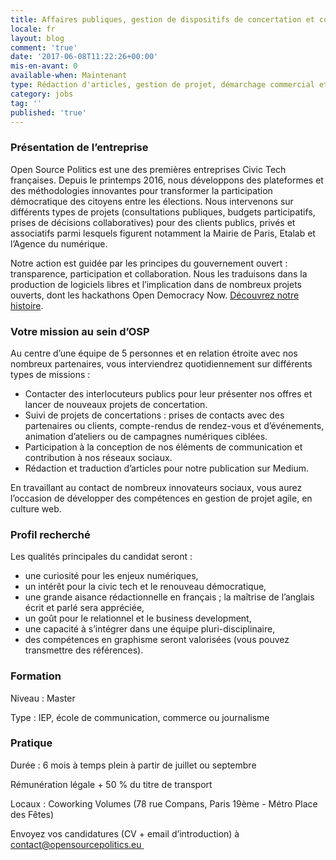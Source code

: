 ```yaml
---
title: Affaires publiques, gestion de dispositifs de concertation et communication
locale: fr
layout: blog
comment: 'true'
date: '2017-06-08T11:22:26+00:00'
mis-en-avant: 0
available-when: Maintenant
type: Rédaction d'articles, gestion de projet, démarchage commercial etc.
category: jobs
tag: ''
published: 'true'
---
```



### Présentation de l’entreprise

Open Source Politics est une des premières entreprises Civic Tech françaises. Depuis le printemps 2016, nous développons des plateformes et des méthodologies innovantes pour transformer la participation démocratique des citoyens entre les élections. Nous intervenons sur différents types de projets (consultations publiques, budgets participatifs, prises de décisions collaboratives) pour des clients publics, privés et associatifs parmi lesquels figurent notamment la Mairie de Paris, Etalab et l’Agence du numérique.

Notre action est guidée par les principes du gouvernement ouvert : transparence, participation et collaboration. Nous les traduisons dans la production de logiciels libres et l’implication dans de nombreux projets ouverts, dont les hackathons Open Democracy Now. [Découvrez notre histoire](https://medium.com/open-source-politics/notre-histoire-c61bbec90334#.bmus5b392).

### Votre mission au sein d’OSP

Au centre d’une équipe de 5 personnes et en relation étroite avec nos nombreux partenaires, vous interviendrez quotidiennement sur différents types de missions :

* Contacter des interlocuteurs publics pour leur présenter nos offres et lancer de nouveaux projets de concertation.
* Suivi de projets de concertations : prises de contacts avec des partenaires ou clients, compte-rendus de rendez-vous et d’événements, animation d’ateliers ou de campagnes numériques ciblées.
* Participation à la conception de nos éléments de communication et contribution à nos réseaux sociaux.
* Rédaction et traduction d’articles pour notre publication sur Medium.

En travaillant au contact de nombreux innovateurs sociaux, vous aurez l’occasion de développer des compétences en gestion de projet agile, en culture web.

### Profil recherché

Les qualités principales du candidat seront :

* une curiosité pour les enjeux numériques,
* un intérêt pour la civic tech et le renouveau démocratique,
* une grande aisance rédactionnelle en français ; la maîtrise de l’anglais écrit et parlé sera appréciée,
* un goût pour le relationnel et le business development,
* une capacité à s’intégrer dans une équipe pluri-disciplinaire,
* des compétences en graphisme seront valorisées (vous pouvez transmettre des références).

### Formation

Niveau : Master

Type : IEP, école de communication, commerce ou journalisme

### Pratique

Durée : 6 mois à temps plein à partir de juillet ou septembre

Rémunération légale + 50 % du titre de transport

Locaux : Coworking Volumes (78 rue Compans, Paris 19ème - Métro Place des Fêtes)

Envoyez vos candidatures (CV + email d’introduction) à [contact@opensourcepolitics.eu ](mailto:contact@opensourcepolitics.eu)